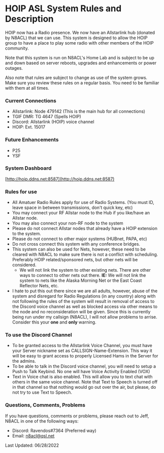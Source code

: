 # HOIP ASL System Rules and Description

HOIP now has a Radio presence. We now have an Allstarlink hub (donated by N8ACL) that we can use. This system is designed to allow the HOIP group to have a place to play some radio with other members of the HOIP community.

Note that this system is run on N8ACL's Home Lab and is subject to be up and down based on server reboots, upgrades and enhancements or power outages.

Also note that rules are subject to change as use of the system grows. Make sure you review these rules on a regular basis. You need to be familiar with them at all times.

### Current Connections
* Allstarlink: Node 479142 (This is the main hub for all connections)
* TGIF DMR: TG 4647 (Spells HOIP)
* Discord: Allstarlink (HOIP) voice channel
* HOIP: Ext. 15017

### Future Enhancements
* P25
* YSF

### System Dashboard
[http://hoip.ddns.net:8587](http://hoip.ddns.net:8587)

### Rules for use
* All Amatuer Radio Rules apply for use of Radio Systems. (You must ID, leave space in between transmissions, don't quick key, etc)
* You may connect your RF Allstar node to the Hub if you like/have an Allstar node.
* You may also connect your non-RF node to the system
* Please do not connect Allstar nodes that already have a HOIP extension to the system. 
* Please do not connect to other major systems (HUBnet, PAPA, etc)
* Do not cross connect this system with any conference bridges.
* This system can also be used for Nets, however, these need to be cleared with N8ACL to make sure there is not a conflict with scheduling. Preferably HOIP related/sponsored nets, but other nets will be considered.
    * We will not link the system to other existing nets. There are other ways to connect to other nets out there. **IE:** We will not link the system to nets like the Alaska Morning Net or the East Coast Reflector Nets, etc.
* I hate to put this out there since we are all adults, however, abuse of the system and disregard for Radio Regulations (in any country) along with not following the rules of the system will result in removal of access to the Discord voice channel as well as blocked access via other means to the node and no reconsideration will be given. Since this is currently being run under my callsign (N8ACL), I will not allow problems to arrise. Consider this your **one** and **only** warning.

### To use the Discord Channel
* To be granted access to the Allstarlink Voice Channel, you must have your Server nickname set as CALLSIGN-Name-Extension. This way it will be easy to grant access to properly Licensed Hams in the Server for the admins.
* To be able to talk in the Discord voice channel, you will need to setup a Push to Talk Keybind. No one will have Voice Activity Enabled (VOX)
* Text in Voice chat is also enabled. This will allow you to text chat with others in the same voice channel. Note that Text to Speech is turned off in that channel so that nothing would go out over the air, but please, do not try to use Text to Speech.

### Questions, Comments, Problems

If you have questions, comments or problems, please reach out to Jeff, N8ACL in one of the following ways:

* Discord: Ravendos#7364 (Preferred way)
* Email: n8acl@qsl.net

Last Updated: 06/28/2022